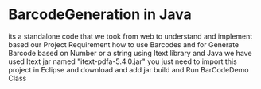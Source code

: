 # BarcodeGeneration in Java
its a standalone code that we took from web to understand and implement based our Project Requirement how to use Barcodes and for Generate Barcode based on Number or a string using Itext library and Java
we have used Itext jar named "itext-pdfa-5.4.0.jar"
you just need to import this project in Eclipse and download and add jar 
build and Run BarCodeDemo Class
